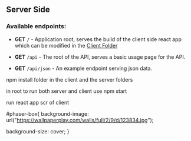 ## Server Side

### Available endpoints:

* **GET** `/` - Application root, serves the build of the client side react app which can be modified in the [Client Folder](../Client)

* **GET** `/api` - The root of the API, serves a basic usage page for the API.

* **GET** `/api/json` - An example endpoint serving json data.


npm install folder in the client and the server folders 

in root to run both server and client use npm start 

run react app scr of client 


#phaser-box{
  background-image: url("https://wallpaperplay.com/walls/full/2/9/d/123834.jpg");
  
  background-size: cover;
}